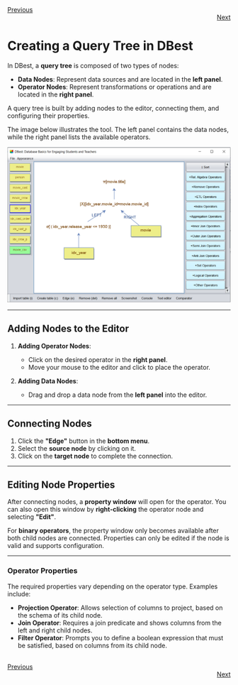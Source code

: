 <div align="left">
    <a href="./04 - working-with-temp-tables.md">Previous</a>
</div>
<div align="right">
  <a href="./06 - using-basic-operators.md">Next</a>
</div>

# Creating a Query Tree in DBest

In DBest, a **query tree** is composed of two types of nodes:  
- **Data Nodes**: Represent data sources and are located in the **left panel**.  
- **Operator Nodes**: Represent transformations or operations and are located in the **right panel**.

A query tree is built by adding nodes to the editor, connecting them, and configuring their properties.

The image below illustrates the tool. The left panel contains the data nodes, while the right panel lists the available operators.  

<img src="assets/images/query-editor.png" alt="Query Editor" width="800"/>

---

## Adding Nodes to the Editor

1. **Adding Operator Nodes**:
   - Click on the desired operator in the **right panel**.
   - Move your mouse to the editor and click to place the operator.

2. **Adding Data Nodes**:
   - Drag and drop a data node from the **left panel** into the editor.

---

## Connecting Nodes

1. Click the **"Edge"** button in the **bottom menu**.  
2. Select the **source node** by clicking on it.  
3. Click on the **target node** to complete the connection.

---

## Editing Node Properties

After connecting nodes, a **property window** will open for the operator. You can also open this window by **right-clicking** the operator node and selecting **"Edit"**.

For **binary operators**, the property window only becomes available after both child nodes are connected. Properties can only be edited if the node is valid and supports configuration.

---

### Operator Properties

The required properties vary depending on the operator type. Examples include:  
- **Projection Operator**: Allows selection of columns to project, based on the schema of its child node.  
- **Join Operator**: Requires a join predicate and shows columns from the left and right child nodes.  
- **Filter Operator**: Prompts you to define a boolean expression that must be satisfied, based on columns from its child node.

<br>

<div align="left">
    <a href="./04 - working-with-temp-tables.md">Previous</a>
</div>
<div align="right">
  <a href="./06 - using-basic-operators.md">Next</a>
</div>

